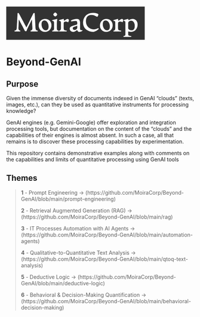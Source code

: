  ![MoiraCorp logo](/assets/images/MoiraCorp_Capture.jpg)
# Beyond-GenAI

## Purpose

Given the immense diversity of documents indexed in GenAI “clouds” (texts, images, etc.), can they be used as quantitative instruments for processing knowledge?

GenAI engines (e.g. Gemini-Google) offer exploration and integration processing tools, but documentation on the content of the “clouds” and the capabilities of their engines is almost absent. In such a case,
all that remains is to discover these processing capabilities by experimentation.

This repository contains demonstrative examples along with comments on the capabilities and limits of quantitative processing using GenAI tools

## Themes

> <p><strong> 1</strong> - Prompt Engineering -> (https://github.com/MoiraCorp/Beyond-GenAI/blob/main/prompt-engineering)</p>
> <p><strong> 2</strong> - Retrieval Augmented Generation (RAG) -> (https://github.com/MoiraCorp/Beyond-GenAI/blob/main/rag)</p>
> <p><strong> 3</strong> - IT Processes Automation with AI Agents -> (https://github.com/MoiraCorp/Beyond-GenAI/blob/main/automation-agents)</p>
> <p><strong> 4</strong> - Qualitative-to-Quantitative Text Analysis -> (https://github.com/MoiraCorp/Beyond-GenAI/blob/main/qtoq-text-analysis)</p>
> <p><strong> 5</strong> - Deductive Logic -> (https://github.com/MoiraCorp/Beyond-GenAI/blob/main/deductive-logic)</p>
> <p><strong> 6</strong> - Behavioral & Decision-Making Quantification -> (https://github.com/MoiraCorp/Beyond-GenAI/blob/main/behavioral-decision-making)</p>





